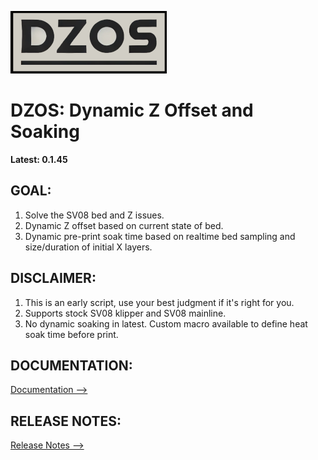 
![LOGO](./documentation/images/dzos_logo.png)

# DZOS: Dynamic Z Offset and Soaking

**Latest: 0.1.45**

## GOAL:
1. Solve the SV08 bed and Z issues.
2. Dynamic Z offset based on current state of bed.
3. Dynamic pre-print soak time based on realtime bed sampling and size/duration of initial X layers.

## DISCLAIMER:
1. This is an early script, use your best judgment if it's right for you.
2. Supports stock SV08 klipper and SV08 mainline.
3. No dynamic soaking in latest. Custom macro available to define heat soak time before print.

## DOCUMENTATION:
   [Documentation -->](./documentation/PROCESS.md)

## RELEASE NOTES:
   [Release Notes -->](./documentation/RELEASE.md)
